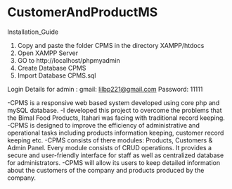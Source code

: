 # CustomerAndProductMS

Installation_Guide
1. Copy and paste the folder CPMS in the directory XAMPP/htdocs
2. Open XAMPP Server
3. GO to http://localhost/phpmyadmin
4. Create Database CPMS
5. Import Database CPMS.sql 



Login Details for admin :
gmail: lilbp221@gmail.com
Password: 11111

-CPMS is a responsive web based system developed using core php and mySQL database. 
-I developed this project to overcome the problems that the Bimal Food Products, Itahari was facing with traditional record keeping. 
-CPMS is designed to improve the efficiency of administrative and operational tasks including products information keeping, customer record keeping etc.
-CPMS consists of there modules: Products, Customers & Admin Panel. Every module consists of CRUD operations. It provides a secure and user-friendly interface for staff as well as centralized database for administrators. 
-CPMS will allow its users to keep detailed information about the customers of the company and products produced by the company.
